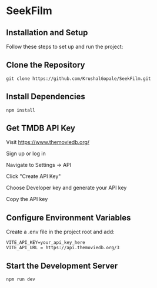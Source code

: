 # SeekFilm

## Installation and Setup

Follow these steps to set up and run the project:

## Clone the Repository

```git clone https://github.com/KrushalGopale/SeekFilm.git```

## Install Dependencies

`npm install`

## Get TMDB API Key

Visit https://www.themoviedb.org/

Sign up or log in

Navigate to Settings → API

Click "Create API Key"

Choose Developer key and generate your API key

Copy the API key

## Configure Environment Variables

Create a .env file in the project root and add:

```
VITE_API_KEY=your_api_key_here 
VITE_API_URL = https://api.themoviedb.org/3
```

## Start the Development Server

`npm run dev`